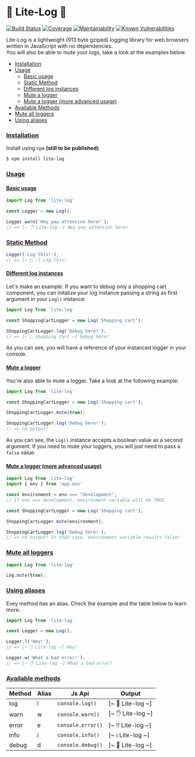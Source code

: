# 👀 Lite-Log 👀

[![Build Status](https://travis-ci.org/micheleriva/lite-log.js.svg?branch=master)](https://travis-ci.org/micheleriva/lite-log.js)
[![Coverage](https://img.shields.io/badge/coverage-100%25-green.svg)](https://img.shields.io/badge/coverage-100%25-green.svg)
[![Maintainability](https://api.codeclimate.com/v1/badges/b97de7b0fb25f63253dc/maintainability)](https://codeclimate.com/github/micheleriva/lite-log.js/maintainability)
[![Known Vulnerabilities](https://snyk.io/test/github/micheleriva/lite-log.js/badge.svg?targetFile=package.json)](https://snyk.io/test/github/micheleriva/lite-log.js?targetFile=package.json)

Lite-Log is a lightweight (913 byte gziped) logging library for web browsers written in JavaScript with no dependencies. <br />
You will also be able to mute your logs, take a look at the examples below.

- [Installation](#installation)
- [Usage](#usage)
    - [Basic usage](#basic-usage)
    - [Static Method](#static-method)
    - [Different log instances](#different-log-instances)
    - [Mute a logger](#mute-a-logger)
    - [Mute a logger (more advanced usage)](#mute-a-logger-more-advanced-usage)
- [Available Methods](#available-methods)
- [Mute all loggers](#mute-all-loggers)
- [Using aliases](#using-aliases)

### [Installation](#installation)

Install using `npm` **(still to be published)**
```bash
$ npm install lite-log
```

### [Usage](#usage)

#### [Basic usage](#basic-usage)
```js
import Log from 'lite-log'

const Logger = new Log();

Logger.warn('Hey pay attention here!');
// => [~ ✋ Lite-log ~] Hey pay attention here!
```

### [Static Method](#static-method)
```js
Logger('Log this!');
// => [~ 👀 ~] Log this!
```

#### [Different log instances](#different-log-instances)
Let's make an example. If you want to debug only a shopping cart component, you can initalize your log instance passing a string as first argument in your `Log()` instance:
```js
import Log from 'lite-log'

const ShoppingCartLogger = new Log('Shopping cart');

ShoppingCartLogger.log('Debug here!');
// => [~ 👀 Shopping cart ~] Debug here!
```
As you can see, you will have a reference of your instanced logger in your console.

#### [Mute a logger](#mute-a-logger)
You're also able to mute a logger. Take a look at the following example:
```js
import Log from 'lite-log'

const ShoppingCartLogger = new Log('Shopping cart');

ShoppingCartLogger.mute(true);

ShoppingCartLogger.log('Debug here!');
// => no output!
```
As you can see, the `Log()` instance accepts a boolean value as a second argument. If you need to mute your loggers, you will just need to pass a `false` value.

#### [Mute a logger (more advanced usage)](#mute-a-logger-more-advanced-usage)
```js
import Log from 'lite-log'
import { env } from 'app.env'

const environment = env === "development";
// If env === development, environment variable will be TRUE

const ShoppingCartLogger = new Log('Shopping cart');

ShoppingCartLogger.mute(environment);

ShoppingCartLogger.log('Debug here!');
// => no output! In that case, environment variable results false!
```

### [Mute all loggers](#mute-all-loggers)
```js
import Log from 'lite-log'

Log.mute(true);
```

### [Using aliases](#using-aliases)

Evey method has an alias. Check the example and the table below to learn more:
```javascript
import Log from 'lite-log'

const Logger = new Log();

Logger.l('Hey!');
// => [~ 👀 Lite-log ~] Hey!

Logger.w('What a bad error!');
// => [~ ✋ Lite-log ~] What a bad error!

```

### [Available methods](#available-methods)

| Method   | Alias | Js Api               | Output 
| -------- | ----- | -------------------- | ------
| log      | l     | `console.log()`      | [~ 👀 Lite-log ~]
| warn     | w     | `console.warn()`     | [~ ✋ Lite-log ~]
| error    | e     | `console.error()`    | [~ ‼️ Lite-log ~]
| info     | i     | `console.info()`     | [~ ℹ️ Lite-log ~]
| debug    | d     | `console.debug()`    | [~ 🐛 Lite-log ~]